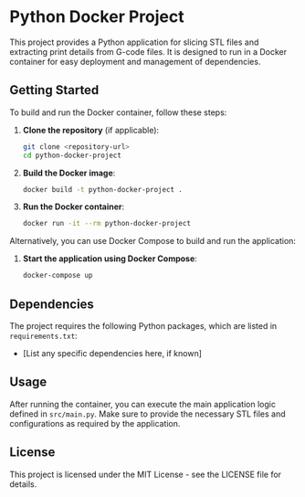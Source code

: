 # Python Docker Project

This project provides a Python application for slicing STL files and extracting print details from G-code files. It is designed to run in a Docker container for easy deployment and management of dependencies.

## Getting Started

To build and run the Docker container, follow these steps:

1. **Clone the repository** (if applicable):
   ```bash
   git clone <repository-url>
   cd python-docker-project
   ```

2. **Build the Docker image**:
   ```bash
   docker build -t python-docker-project .
   ```

3. **Run the Docker container**:
   ```bash
   docker run -it --rm python-docker-project
   ```

Alternatively, you can use Docker Compose to build and run the application:

1. **Start the application using Docker Compose**:
   ```bash
   docker-compose up
   ```

## Dependencies

The project requires the following Python packages, which are listed in `requirements.txt`:

- [List any specific dependencies here, if known]

## Usage

After running the container, you can execute the main application logic defined in `src/main.py`. Make sure to provide the necessary STL files and configurations as required by the application.

## License

This project is licensed under the MIT License - see the LICENSE file for details.